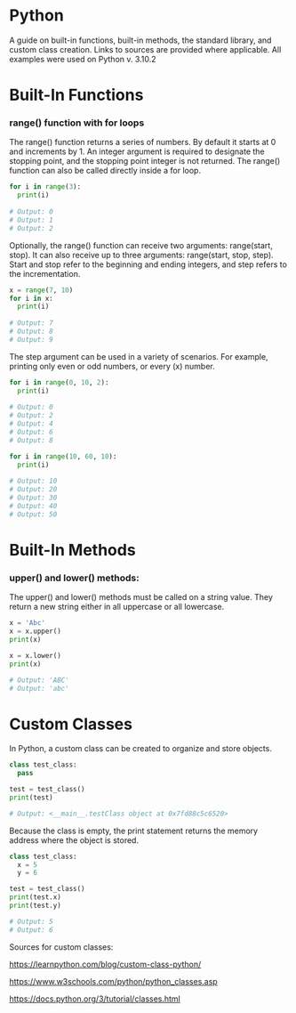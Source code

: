 # Python 

A guide on built-in functions, built-in methods, the standard library, and custom class creation. Links to sources are provided where applicable. All examples were used on Python v. 3.10.2

# Built-In Functions

### range() function with for loops

The range() function returns a series of numbers. By default it starts at 0 and increments by 1. An integer argument is required to designate the stopping point, and the stopping point integer is not returned. The range() function can also be called directly inside a for loop.

```py
for i in range(3):
  print(i)
 
# Output: 0
# Output: 1
# Output: 2
```

Optionally, the range() function can receive two arguments: range(start, stop). It can also receive up to three arguments: range(start, stop, step). Start and stop refer to the beginning and ending integers, and step refers to the incrementation. 

```py
x = range(7, 10)
for i in x:
  print(i)
 
# Output: 7
# Output: 8
# Output: 9
```
The step argument can be used in a variety of scenarios. For example, printing only even or odd numbers, or every (x) number. 

```py
for i in range(0, 10, 2):
  print(i)
  
# Output: 0
# Output: 2
# Output: 4
# Output: 6
# Output: 8

for i in range(10, 60, 10):
  print(i)
  
# Output: 10
# Output: 20
# Output: 30
# Output: 40
# Output: 50
```

# Built-In Methods

### upper() and lower() methods:

The upper() and lower() methods must be called on a string value. They return a new string either in all uppercase or all lowercase.

```py
x = 'Abc'
x = x.upper()
print(x)

x = x.lower()
print(x)

# Output: 'ABC'
# Output: 'abc'
```

# Custom Classes

In Python, a custom class can be created to organize and store objects.

```py
class test_class:
  pass

test = test_class()
print(test)

# Output: <__main__.testClass object at 0x7fd88c5c6520>
```

Because the class is empty, the print statement returns the memory address where the object is stored. 

```py
class test_class:
  x = 5
  y = 6

test = test_class()
print(test.x)
print(test.y)

# Output: 5
# Output: 6
```

Sources for custom classes: 

https://learnpython.com/blog/custom-class-python/

https://www.w3schools.com/python/python_classes.asp

https://docs.python.org/3/tutorial/classes.html
